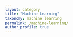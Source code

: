 ```yaml
---
layout: category
title: "Machine Learning"
taxonomy: machine learning
permalink: /machine-learning/
author_profile: true
---
```

